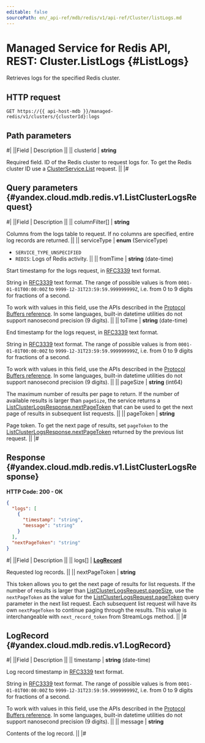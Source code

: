```yaml
---
editable: false
sourcePath: en/_api-ref/mdb/redis/v1/api-ref/Cluster/listLogs.md
---
```


# Managed Service for Redis API, REST: Cluster.ListLogs {#ListLogs}

Retrieves logs for the specified Redis cluster.

## HTTP request

```
GET https://{{ api-host-mdb }}/managed-redis/v1/clusters/{clusterId}:logs
```

## Path parameters

#|
||Field | Description ||
|| clusterId | **string**

Required field. ID of the Redis cluster to request logs for.
To get the Redis cluster ID use a [ClusterService.List](/docs/managed-redis/api-ref/Cluster/list#List) request. ||
|#

## Query parameters {#yandex.cloud.mdb.redis.v1.ListClusterLogsRequest}

#|
||Field | Description ||
|| columnFilter[] | **string**

Columns from the logs table to request.
If no columns are specified, entire log records are returned. ||
|| serviceType | **enum** (ServiceType)

- `SERVICE_TYPE_UNSPECIFIED`
- `REDIS`: Logs of Redis activity. ||
|| fromTime | **string** (date-time)

Start timestamp for the logs request, in [RFC3339](https://www.ietf.org/rfc/rfc3339.txt) text format.

String in [RFC3339](https://www.ietf.org/rfc/rfc3339.txt) text format. The range of possible values is from
`0001-01-01T00:00:00Z` to `9999-12-31T23:59:59.999999999Z`, i.e. from 0 to 9 digits for fractions of a second.

To work with values in this field, use the APIs described in the
[Protocol Buffers reference](https://developers.google.com/protocol-buffers/docs/reference/overview).
In some languages, built-in datetime utilities do not support nanosecond precision (9 digits). ||
|| toTime | **string** (date-time)

End timestamp for the logs request, in [RFC3339](https://www.ietf.org/rfc/rfc3339.txt) text format.

String in [RFC3339](https://www.ietf.org/rfc/rfc3339.txt) text format. The range of possible values is from
`0001-01-01T00:00:00Z` to `9999-12-31T23:59:59.999999999Z`, i.e. from 0 to 9 digits for fractions of a second.

To work with values in this field, use the APIs described in the
[Protocol Buffers reference](https://developers.google.com/protocol-buffers/docs/reference/overview).
In some languages, built-in datetime utilities do not support nanosecond precision (9 digits). ||
|| pageSize | **string** (int64)

The maximum number of results per page to return. If the number of available
results is larger than `pageSize`, the service returns a [ListClusterLogsResponse.nextPageToken](#yandex.cloud.mdb.redis.v1.ListClusterLogsResponse)
that can be used to get the next page of results in subsequent list requests. ||
|| pageToken | **string**

Page token. To get the next page of results, set `pageToken` to the
[ListClusterLogsResponse.nextPageToken](#yandex.cloud.mdb.redis.v1.ListClusterLogsResponse) returned by the previous list request. ||
|#

## Response {#yandex.cloud.mdb.redis.v1.ListClusterLogsResponse}

**HTTP Code: 200 - OK**

```json
{
  "logs": [
    {
      "timestamp": "string",
      "message": "string"
    }
  ],
  "nextPageToken": "string"
}
```

#|
||Field | Description ||
|| logs[] | **[LogRecord](#yandex.cloud.mdb.redis.v1.LogRecord)**

Requested log records. ||
|| nextPageToken | **string**

This token allows you to get the next page of results for list requests. If the number of results
is larger than [ListClusterLogsRequest.pageSize](#yandex.cloud.mdb.redis.v1.ListClusterLogsRequest), use the `nextPageToken` as the value
for the [ListClusterLogsRequest.pageToken](#yandex.cloud.mdb.redis.v1.ListClusterLogsRequest) query parameter in the next list request.
Each subsequent list request will have its own `nextPageToken` to continue paging through the results.
This value is interchangeable with `next_record_token` from StreamLogs method. ||
|#

## LogRecord {#yandex.cloud.mdb.redis.v1.LogRecord}

#|
||Field | Description ||
|| timestamp | **string** (date-time)

Log record timestamp in [RFC3339](https://www.ietf.org/rfc/rfc3339.txt) text format.

String in [RFC3339](https://www.ietf.org/rfc/rfc3339.txt) text format. The range of possible values is from
`0001-01-01T00:00:00Z` to `9999-12-31T23:59:59.999999999Z`, i.e. from 0 to 9 digits for fractions of a second.

To work with values in this field, use the APIs described in the
[Protocol Buffers reference](https://developers.google.com/protocol-buffers/docs/reference/overview).
In some languages, built-in datetime utilities do not support nanosecond precision (9 digits). ||
|| message | **string**

Contents of the log record. ||
|#